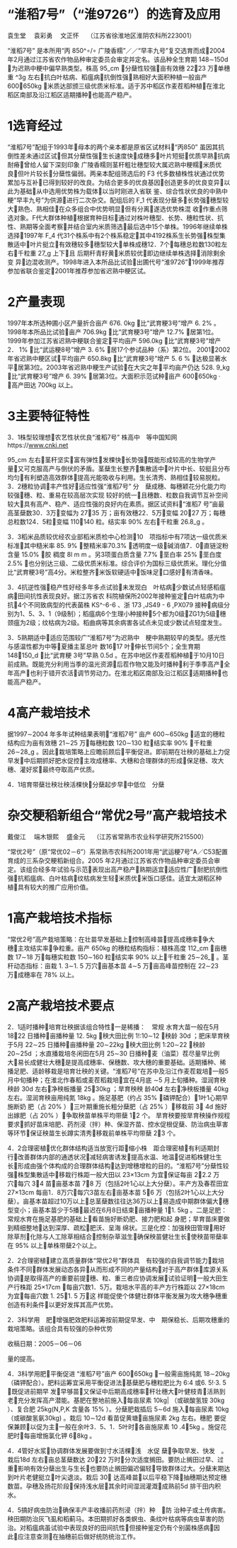 # “淮稻7号”（“淮9726”）的选育及应用

袁生堂　 袁彩勇　 文正怀　 （江苏省徐淮地区淮阴农科所223001）

“淮稻7号” 是本所用“丙 850^∘/∘ 广陵香糯”／／“早丰九号”复交选育而成2004年2月通过江苏省农作物品种审定委员会审定并定名。该品种全生育期 148∼150d 为迟熟中粳中偏早熟类型。株高 95_cm 分蘖性较强亩有效穗 22∼23 万单穗重 ^3g 左右抗白叶枯病、稻瘟病抗倒性强熟相好大面积种植一般亩产 600∼650kg 米质达部颁三级优质米标准。适于苏中稻区作麦茬稻种植在淮北稻区南部及沿江稻区适期播种也能高产稳产。

# 1选育经过

“淮稻7号”配组于1993年母本的两个亲本都是原省区试材料“丙850” 虽因其抗倒性差未通过区试但其分蘖性强生长速度快成穗多叶片短挺优质早熟抗病耐瘠曾给人留下深刻印象 广陵香糯则茎秆粗壮穗型较大属迟熟中粳糯米质优良但叶片较长分蘖性偏弱。两亲本配组筛选后的 F3 代多数植株性状通过优势累加与互补已得到较好的改良。为结合更多的优良基因创造更多的优良变异以此为基础从中选用优势株为载体以当时刚进入省联 鉴、综合性状优良的中熟中粳“早丰九号”为供源进行二次杂交。配组后的 F_1 代表现分蘖多长势强穗型较大熟色、熟相佳在众多组合中优势明显但有分离遂选优势株混 收作重点筛选对象。F代大群体种植根据育种目标通过对株叶穗型、长势、穗粒性状、抗性、熟期等全面考察并结合室内米质筛选最后选中15个单株。1996年继续单株选择1997年 F_4 代31个株系中有2个株系稳定其中4192株系生长势强株型集散适中叶片挺立有效穗较多穗型较大单株成穗12．7个每穗总粒数130粒左右千粒重 27_g 上下且 后期秆青籽黄米质较优即边继续单株选择消除剩余变 异边混收测产。1998年进入本所品比试验出圃代号“淮9726”1999年推荐参加省联合鉴定2001年推荐参加省迟熟中粳区试。

# 2产量表现

1997年本所选种圃小区产量折合亩产 676. 0kg 比“武育粳3号”增产 6. 2% 。1998年本所品比试验亩产 706.9kg 比“武育粳3号”增产 12.7% 居第1位。1999年参加江苏省迟熟中粳联合鉴定平均亩产 596.0kg 比“武育粳3号”增产2． 1% 比“武运粳8号”增产 3. 6% 居17个参试品种（系）第2位。 2001∼2002 年省迟熟中粳区试平均亩产 650.8kg 比“武育粳3号”增产 5. 6 % 达极显著水平居第3位。2003年省迟熟中粳生产试验在大灾之年平均亩产仍达 528. 9_kg 比“武育粳3号”增产 6. 39% 居第3位。大面积示范试种亩产 600∼650kg · 高产田达 700kg 以上。

# 3主要特征特性

3．1株型较理想农艺性状优良“淮稻7号” 株高中　等中国知网https://www.cnki.net

95_cm 左右茎秆坚实富有弹性发棵快长势强既能形成较高的生物学产量又可克服高产与倒伏的矛盾。茎蘖生长整齐集散适中叶片中长、较挺且分布均匀有利塑造高效群体提高光能吸收与利用。生长清秀、熟相佳较易脱粒。3．2穗粒协调丰产性好适应性强“淮稻7号” 分　蘖成穗、每穗颖花分化能力均较强穗、粒、重易在较高层次实现 较好的统一且穗数、粒数自我调节互补空间较大具有高产、稳产、适应性强的良好内在素质。据区试资料“淮稻7 号”亩最高茎蘖数30．3万变幅为 27∼35 万；亩有效穗22．5万变幅 20∼27 万；每穗总粒数124．5粒变幅 110∼140 粒。结实率 90% 左右千粒重 26.8_g 。

3．3稻米品质较优经农业部稻米质检中心检测10　项指标中有7项达一级优质米标准其中糙米率 85. 9% 整精米率70.3% 透明度一级碱消值7．0直链淀粉含量 15.0% 胶 稠度 8l m m 。另3项蛋白质含量 7.7% 垩白率 25% 垩白度 2.5% 也分别达三级、二级优质米标准。综合评价为国标三级优质米。理化分值比“武育粳3号”高4分。米粒整齐米饭软硬适中饭味足口感好有清香味。

3．4抗逆性强稳产性好经多年多点试验未发现白　叶枯病少数试点轻感稻瘟病田间抗性表现良好。据江苏省农 科院植保所2002年接种鉴定白叶枯病为中抗4个不同致病型的代表菌株 KS^-6-6 、浙 173 ,JS49 - 6 ,PX079 接种病级分别为1、5、3、1（9级制）；稻瘟病6个生理小种接种5个都为0级ZG1为5级穗颈瘟为2级；纹枯病为2级。稻曲病等其余病害各试点未见或少数试点轻度发生。

3．5熟期适中适应范围较广“淮稻7号”为迟熟中　粳中熟期较早的类型。感光性与感温性都为中等夏播主茎总叶 数16∼17 叶伸长节间5个；全生育期 148∼150_d 比“武育粳 3号”早熟 0.5d 。在苏中地区作麦茬稻种植于10月10日前成熟。既能充分利用当季的温光资源后茬作物又能及时播种利于季季高产全年高产也利于错开农活调节劳动力。在淮北稻区南部及沿江稻区适期播种也能高产稳产。

# 4高产栽培技术

据1997∼2004 年多年试种结果表明“淮稻7号” 亩产  600∼650kg 适宜的穗粒结构应为亩有效穗 21∼25 万每穗粒数 120∼130 粒结实率 90% 千粒重 26∼28_g 。因此栽培策略上应瞻前顾后平衡促进。即前期在壮秧的基础上力促 早发中后期抓好肥水促控主攻成穗率、大穗和合理群体的形成保足穗、攻大穗、灌好浆最终夺取高产优质。

4．1培育带蘖壮秧壮秧活棵快分蘖起步早中低位　分蘖

# 杂交粳稻新组合“常优2号”高产栽培技术

戴俊江　 端木银熙　 盛金元　 （江苏省常熟市农业科学研究所215500）

“常优2号”（原“常优02－6”）系常熟市农科所2001年用“武运粳7号”A／C53配置育成的三系杂交粳稻新组合。2005 年2月通过江苏省农作物品种审定委员会审定。该组合经多年试验与示范表现出高产稳产熟期适宜适应性广耐肥抗倒性强抗稻瘟病、白叶枯病纹枯病发生轻米质优米饭口感佳。适宜太湖稻区种植具有较大的推广应用价值。

# 1高产栽培技术指标

“常优2号”高产栽培策略：在壮苗早发基础上控制高峰苗提高成穗率争大穗主攻结实率争粒重。亩产 650kg 的穗粒结构指标：植株高度 112_cm 亩穗数 17∼18 万每穗实粒数 150∼160 粒结实率 90% 以上千粒重 25∼26_𝐠 。茎秆动态指标：亩栽 1. 3∼1. 5 万穴亩基本苗 4∼5 万亩高峰苗控制在 22∼23 万成穗率在 78% 以上。

# 2高产栽培技术要点

2．1适时播种培育壮秧据该组合特性一是稀播：　常规 水育大苗一般在5月 18∼22 日播种亩播种量 12. 5kg 秧大田比例 1!:10∼12 秧龄 30d ；肥床旱育秧于5月 22∼25 日播种亩播种量 20∼22kg 秧大田比例 1:20∼22 秧龄 20∼25d ；水直播栽培冬闲田在5月 25∼30 日播种麦（油菜）茬尽量早比例大易长成健壮大穗是提高成穗率、保穗数、攻大穗的重要基础。适期播种、稀播足肥、适龄移栽是培育壮秧的关键。“淮稻7号”在苏中及沿江作麦茬栽培一般5月中旬播种；在淮北作春稻或麦茬稻栽培宜在4月底 ∼5 月上旬播种。湿润育秧秧龄 30d 左右净秧板播量 25∼30kg ；旱育秧秧 龄40𝐝 左右净秧板播量 40kg 左右。湿润育秧亩用纯氮 18kg 。施足基肥（约占 35% 磷钾配合）1叶1心期早施断奶 肥（占 20% ）三叶期重施长粗分蘖肥（占 25% ）移栽前 3∼ 4d 施好出嫁肥（占 20% ）争取秧苗单株平均带蘖 1∼2 个。 旱育秧要按旱育秧操作规程要求抓好苗床培肥、药剂浸（拌）种、保湿齐苗、控水促根促蘖、防治病虫草害等环节保证秧苗生长蹲实清秀移栽前单株平均带蘖 2∼3 个。

4．2合理密植优化群体结构适当放宽行距缩小株　距合理密植有利适期封行改善群体内部的通透状况减轻病害诱发提高水温、地温促进稻株健壮生长形成由强个体构成的合理群体结构达到增穗增粒的目的。“淮稻7号”分蘖性较强株型集散适中移栽行株距一般大田以 23×13cm 为宜保证每亩 2∼2.2 万穴每穴 3∼4 苗亩基本苗 7∼8 万（包括2叶1心以上大分蘖）。丰产方及春茬田宜 27×13cm 每亩1．8万穴每穴3苗左右亩基本苗 5∼6 万（包括2叶1心以上大分蘖）。亩基本苗超过10万以上总茎蘖数往往达36万以上易造成中期群体偏大穗型变小；亩基本苗少于5播最迟在6月8日结束亩播种量 1∼1. 5kg 。二是足肥：常规水育在施足基肥的基础上看苗施好断奶肥、接力肥和起 身肥；旱育苗床要做到精细整地达到深厚、疏松肥沃、呈海 绵状。三是化控：加强秧田管理用好除草剂化除与人工除草相结合控制杂草滋生确保秧苗健壮生长使秧苗带蘖率 在 95% 以上单株带蘖2个以上。

2．2合理密植建立高质量群体“常优2号”群体具　有较强的自我调节能力栽培条件不同群体发展动态各异从而形成不同的产量结构对于高产群体库源关系协调是取得高产的重要前提穗、粒、重三者应协调发展试验证明一般大田生产行株距 25×17cm 每亩穴数1．5万。栽培水平高的丰产方行株距以 27×18cm 为宜每亩穴数 1. 25∼1. 5 万这 样能促使个体健壮群体平衡发展为攻大穗争穗重创造有利条件以更好发挥其高产优势。

2．3科学用　肥增强肥效肥料运筹按前期促早发、中　期保稳长、后期攻穗重的栽培策略。该组合具有较强的杂种优势

收稿日期：2005－06－06

量的提高。

4．3科学用肥平衡促进 “淮稻7号”亩产 600∼650kg 一般需亩施纯氮 18∼20kg （磷钾配合）。肥料运筹宜采用平衡促进法基蘖肥与穗粒肥比为 6:4 或6. 5!·3. 5 既促进前期早 发早够苗又保证中后期高成穗率秆壮穗大叶健枝青活熟到老充分发挥高产潜能。基肥在整地前施入每亩尿素 10kg| （或碳酸氢铵 30kg ）、复合肥 25kg(N,P,K 含量各 15% ）。分蘖肥栽插后 5∼6d 施入每亩尿素 10kg （或碳酸氢氨30kg) 。栽后 10∼12d 看苗促黄塘亩施尿素 2kg 左右。穗肥 要促保兼顾以促为主一般在余叶3．5、1．5叶时各亩施尿素 10 .4∼5kg 。施促花肥时每亩增施氯化钾 6∼8kg 。

4．4管好水浆协调群体发展要做到寸水活棵浅　水促 蘖争取早发、快发　。栽后18d 左右亩总茎蘖数达 20∼22 万时分次适度搁田。要防止搁田过早、过重影响有效分蘖出生与生长也要防止搁田偏迟偏轻导致群体过大。分蘖末期达到叶片老健挺立叶尖退淡。栽后 30𝐝 达高峰苗以后平稳下降抽穗期达预定穗数苗。孕穗及扬花阶段保持浅水层其余时间湿润灌溉成熟前5d 排干田内积水。

4．5搞好病虫防治确保丰产丰收播前药剂浸（拌）种　防 治种子或土传病害。秧田期防治灰飞虱和稻蓟马。本田期抓好各类螟虫、条纹叶枯病等病虫草害的防治。对稻瘟病虽试验中表现良好的田间抗性但接种鉴定仍有个别菌株感病因此应注意查测在抽穗前后做好统防统治工作。